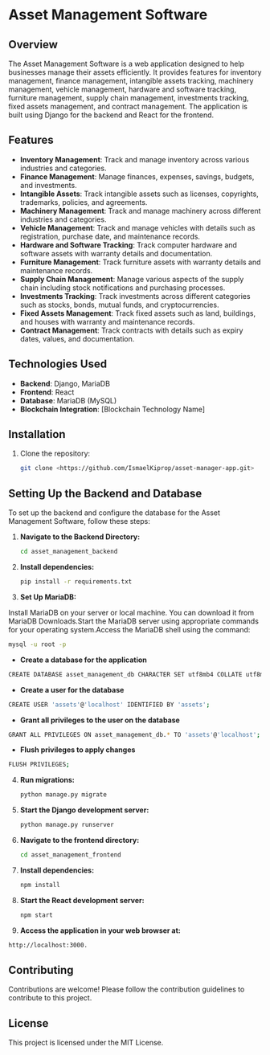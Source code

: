 # Asset Management Software


## Overview

The Asset Management Software is a web application designed to help businesses manage their assets efficiently. It provides features for inventory management, finance management, intangible assets tracking, machinery management, vehicle management, hardware and software tracking, furniture management, supply chain management, investments tracking, fixed assets management, and contract management. The application is built using Django for the backend and React for the frontend.

## Features

- **Inventory Management**: Track and manage inventory across various industries and categories.
- **Finance Management**: Manage finances, expenses, savings, budgets, and investments.
- **Intangible Assets**: Track intangible assets such as licenses, copyrights, trademarks, policies, and agreements.
- **Machinery Management**: Track and manage machinery across different industries and categories.
- **Vehicle Management**: Track and manage vehicles with details such as registration, purchase date, and maintenance records.
- **Hardware and Software Tracking**: Track computer hardware and software assets with warranty details and documentation.
- **Furniture Management**: Track furniture assets with warranty details and maintenance records.
- **Supply Chain Management**: Manage various aspects of the supply chain including stock notifications and purchasing processes.
- **Investments Tracking**: Track investments across different categories such as stocks, bonds, mutual funds, and cryptocurrencies.
- **Fixed Assets Management**: Track fixed assets such as land, buildings, and houses with warranty and maintenance records.
- **Contract Management**: Track contracts with details such as expiry dates, values, and documentation.

## Technologies Used

- **Backend**: Django, MariaDB
- **Frontend**: React
- **Database**: MariaDB (MySQL)
- **Blockchain Integration**: [Blockchain Technology Name]

## Installation

1. Clone the repository:
   ```bash
   git clone <https://github.com/IsmaelKiprop/asset-manager-app.git>

## Setting Up the Backend and Database

To set up the backend and configure the database for the Asset Management Software, follow these steps:

1. **Navigate to the Backend Directory:**
   ```bash
   cd asset_management_backend

2. **Install dependencies:**
   ```bash
   pip install -r requirements.txt

3. **Set Up MariaDB:**
   
Install MariaDB on your server or local machine. You can download it from MariaDB Downloads.Start the MariaDB server using appropriate commands for your operating system.Access the MariaDB shell using the command:
```bash
mysql -u root -p
```
- **Create a database for the application**
```bash
CREATE DATABASE asset_management_db CHARACTER SET utf8mb4 COLLATE utf8mb4_unicode_ci;
```
- **Create a user for the database**
```bash
CREATE USER 'assets'@'localhost' IDENTIFIED BY 'assets';
```
- **Grant all privileges to the user on the database**
```bash
GRANT ALL PRIVILEGES ON asset_management_db.* TO 'assets'@'localhost';
```
- **Flush privileges to apply changes**
```bash
FLUSH PRIVILEGES;
```
4. **Run migrations:**
   ```bash
   python manage.py migrate

5. **Start the Django development server:**
   ```bash
   python manage.py runserver

6. **Navigate to the frontend directory:**
   ```bash
   cd asset_management_frontend

7. **Install dependencies:**
   ```bash
   npm install

8. **Start the React development server:**
   ```bash
   npm start

9. **Access the application in your web browser at:**
```bash
http://localhost:3000.
```

## Contributing

Contributions are welcome! Please follow the contribution guidelines to contribute to this project.

## License

This project is licensed under the MIT License.
